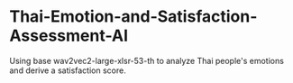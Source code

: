 # Thai-Emotion-and-Satisfaction-Assessment-AI
Using base wav2vec2-large-xlsr-53-th to analyze Thai people's emotions and derive a satisfaction score.
